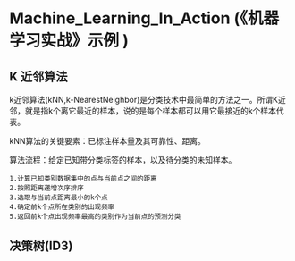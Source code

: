 # Machine_Learning_In_Action (《机器学习实战》示例 )
## K 近邻算法
k近邻算法(kNN,k-NearestNeighbor)是分类技术中最简单的方法之一。所谓K近邻，就是指k个离它最近的样本，说的是每个样本都可以用它最接近的k个样本代表。

kNN算法的关键要素：已标注样本量及其可靠性、距离。

算法流程：给定已知带分类标签的样本，以及待分类的未知样本。

    1.计算已知类别数据集中的点与当前点之间的距离
    2.按照距离递增次序排序
    3.选取与当前点距离最小的k个点
    4.确定前k个点所在类别的出现频率
    5.返回前k个点出现频率最高的类别作为当前点的预测分类

## 决策树(ID3)



